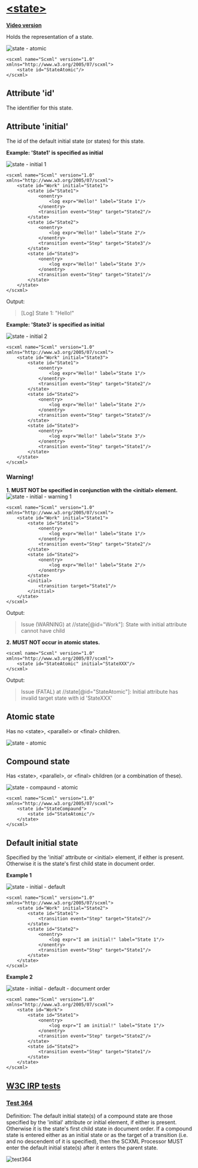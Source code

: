 # [\<state\>](https://www.w3.org/TR/scxml/#state)

**[Video version](https://youtu.be/VUTCY4E0ta8)**

Holds the representation of a state.

![state - atomic](https://user-images.githubusercontent.com/18611095/28104861-bbb59528-66e5-11e7-8141-94691d7dab44.png)

```
<scxml name="Scxml" version="1.0" xmlns="http://www.w3.org/2005/07/scxml">
	<state id="StateAtomic"/>
</scxml>
```

## Attribute 'id'
The identifier for this state.

## Attribute 'initial'
The id of the default initial state (or states) for this state.

**Example: 'State1' is specified as initial**

![state - initial 1](https://github.com/alexzhornyak/SCXML-tutorial/blob/master/Images/9%20-%20state%20-%20initial.gif)

```
<scxml name="Scxml" version="1.0" xmlns="http://www.w3.org/2005/07/scxml">
	<state id="Work" initial="State1">
		<state id="State1">
			<onentry>
				<log expr="Hello!" label="State 1"/>
			</onentry>
			<transition event="Step" target="State2"/>
		</state>
		<state id="State2">
			<onentry>
				<log expr="Hello!" label="State 2"/>
			</onentry>
			<transition event="Step" target="State3"/>
		</state>
		<state id="State3">
			<onentry>
				<log expr="Hello!" label="State 3"/>
			</onentry>
			<transition event="Step" target="State1"/>
		</state>
	</state>
</scxml>
```

Output:
> [Log] State 1: "Hello!"

**Example: 'State3' is specified as initial**

![state - initial 2](https://github.com/alexzhornyak/SCXML-tutorial/blob/master/Images/10%20-%20state%20-%20initial%20-%202.gif)

```
<scxml name="Scxml" version="1.0" xmlns="http://www.w3.org/2005/07/scxml">
	<state id="Work" initial="State3">
		<state id="State1">
			<onentry>
				<log expr="Hello!" label="State 1"/>
			</onentry>
			<transition event="Step" target="State2"/>
		</state>
		<state id="State2">
			<onentry>
				<log expr="Hello!" label="State 2"/>
			</onentry>
			<transition event="Step" target="State3"/>
		</state>
		<state id="State3">
			<onentry>
				<log expr="Hello!" label="State 3"/>
			</onentry>
			<transition event="Step" target="State1"/>
		</state>
	</state>
</scxml>
```

### Warning!
**1. MUST NOT be specified in conjunction with the \<initial\> element.**
![state - initial - warning 1](https://github.com/alexzhornyak/SCXML-tutorial/blob/master/Images/state%20-%20initial%20attr%20and%20element.png)

```
<scxml name="Scxml" version="1.0" xmlns="http://www.w3.org/2005/07/scxml">
	<state id="Work" initial="State1">
		<state id="State1">
			<onentry>
				<log expr="Hello!" label="State 1"/>
			</onentry>
			<transition event="Step" target="State2"/>
		</state>
		<state id="State2">
			<onentry>
				<log expr="Hello!" label="State 2"/>
			</onentry>
		</state>
		<initial>
			<transition target="State1"/>
		</initial>
	</state>
</scxml>
```

Output:
> Issue (WARNING) at //state[@id="Work"]: State with initial attribute cannot have <initial> child

**2. MUST NOT occur in atomic states.**

```
<scxml name="Scxml" version="1.0" xmlns="http://www.w3.org/2005/07/scxml">
	<state id="StateAtomic" initial="StateXXX"/>
</scxml>
```

Output:
> Issue (FATAL) at //state[@id="StateAtomic"]: Initial attribute has invalid target state with id 'StateXXX'

## Atomic state
Has no \<state\>, \<parallel\> or \<final\> children.

![state - atomic](https://user-images.githubusercontent.com/18611095/28104861-bbb59528-66e5-11e7-8141-94691d7dab44.png)

## Compound state
Has \<state\>, \<parallel\>, or \<final\> children (or a combination of these).

![state - compaund - atomic](https://user-images.githubusercontent.com/18611095/28106158-5e12a338-66eb-11e7-8c0b-92637a6275a1.png)

```
<scxml name="Scxml" version="1.0" xmlns="http://www.w3.org/2005/07/scxml">
	<state id="StateCompaund">
		<state id="StateAtomic"/>
	</state>
</scxml>
```

## Default initial state
Specified by the 'initial' attribute or \<initial\> element, if either is present. Otherwise it is the state's first child state in document order.

**Example 1**

![state - initial - default](https://user-images.githubusercontent.com/18611095/28106356-3efebcb0-66ec-11e7-801d-fcbc3584d13f.png)

```
<scxml name="Scxml" version="1.0" xmlns="http://www.w3.org/2005/07/scxml">
	<state id="Work" initial="State2">
		<state id="State1">
			<transition event="Step" target="State2"/>
		</state>
		<state id="State2">
			<onentry>
				<log expr="I am initial!" label="State 1"/>
			</onentry>
			<transition event="Step" target="State1"/>
		</state>
	</state>
</scxml>
```

**Example 2**

![state - initial - default - document order](https://user-images.githubusercontent.com/18611095/28106438-7cc8a240-66ec-11e7-9cf6-9402f8a3edab.png)

```
<scxml name="Scxml" version="1.0" xmlns="http://www.w3.org/2005/07/scxml">
	<state id="Work">
		<state id="State1">
			<onentry>
				<log expr="I am initial!" label="State 1"/>
			</onentry>
			<transition event="Step" target="State2"/>
		</state>
		<state id="State2">
			<transition event="Step" target="State1"/>
		</state>
	</state>
</scxml>
```
## [W3C IRP tests](https://www.w3.org/Voice/2013/scxml-irp)

### [Test 364](https://www.w3.org/Voice/2013/scxml-irp/364/test364.txml)
Definition: The default initial state(s) of a compound state are those specified by the 'initial' attribute or initial element, if either is present. Otherwise it is the state's first child state in document order. If a compound state is entered either as an initial state or as the target of a transition (i.e. and no descendent of it is specified), then the SCXML Processor MUST enter the default initial state(s) after it enters the parent state.

![test364](https://user-images.githubusercontent.com/18611095/28660772-1240d0c8-72bd-11e7-9009-ed74c9a95a23.png)
